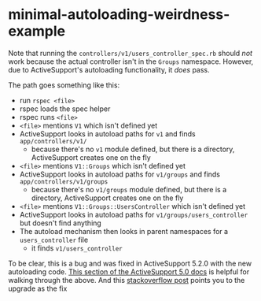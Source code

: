 # minimal-autoloading-weirdness-example

Note that running the `controllers/v1/users_controller_spec.rb` should
_not_ work because the actual controller isn't in the `Groups` namespace.
However, due to ActiveSupport's autoloading functionality, it _does_
pass.

The path goes something like this:
- run `rspec <file>`
- rspec loads the spec helper
- rspec runs `<file>`
- `<file>` mentions `V1` which isn't defined yet
- ActiveSupport looks in autoload paths for `v1` and finds `app/controllers/v1/`
  - because there's no `v1` module defined, but there is a directory, ActiveSupport creates one on the fly
- `<file>` mentions `V1::Groups` which isn't defined yet
- ActiveSupport looks in autoload paths for `v1/groups` and finds `app/controllers/v1/groups`
  - because there's no `v1/groups` module defined, but there is a directory, ActiveSupport creates one on the fly
- `<file>` mentions `V1::Groups::UsersController` which isn't defined yet
- ActiveSupport looks in autoload paths for `v1/groups/users_controller` but doesn't find anything
- The autoload mechanism then looks in parent namespaces for a `users_controller` file
  - it finds `v1/users_controller`
 
To be clear, this is a bug and was fixed in ActiveSupport 5.2.0 with the new autoloading code.
[This section of the ActiveSupport 5.0 docs] is helpful for walking through the above. And this
[stackoverflow post] points you to the upgrade as the fix

[This section of the ActiveSupport 5.0 docs]: https://guides.rubyonrails.org/v5.0/autoloading_and_reloading_constants.html#autoloading-algorithms-qualified-referencesk
[stackoverflow post]: https://stackoverflow.com/questions/64548442/unable-to-autoload-constant-bug-in-rails-5-2-0/64601195#64601195

